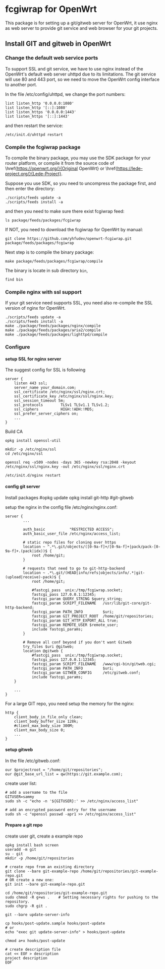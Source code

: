 # fcgiwrap for OpenWrt


This package is for setting up a git/gitweb server for OpenWrt,
it use nginx as web server to provide git service and web browser
for your git projects.

## Install GIT and gitweb in OpenWrt



### Change the default web service ports

To support SSL and git service, we have to use nginx instead of the
OpenWrt's default web server uhttpd due to its limitations. The git
service will use 80 and 443 port, so we need to move the OpenWrt
config interface to another port.

In the file /etc/config/uhttpd, we change the port numbers:

    list listen_http '0.0.0.0:1080'
    list listen_http '[::]:1080'
    list listen_https '0.0.0.0:1443'
    list listen_https '[::]:1443'

and then restart the service:

    /etc/init.d/uhttpd restart

### Compile the fcgiwrap package

To compile the binary package, you may use the SDK package for your router platform,
or compile it from the source code of \href{https://openwrt.org/}{Original OpenWrt}
or \href{https://lede-project.org/}{Lede-Project}.


Suppose you use SDK, so you need to uncompress the package first, and then enter the
directory:

    ./scripts/feeds update -a
    ./scripts/feeds install -a

and then you need to make sure there exist fcgiwrap feed:

    ls package/feeds/packages/fcgiwrap

If NOT, you need to download the fcgiwrap for OpenWrt by manual:

    git clone https://github.com/yhfudev/openwrt-fcgiwrap.git package/feeds/packages/fcgiwrap

Next step is to compile the binary package:

    make package/feeds/packages/fcgiwrap/compile

The binary is locate in sub directory `bin`,

    find bin

### Compile nginx with ssl support

If your git service need supports SSL, you need also re-compile the SSL version of nginx for OpenWrt.

    ./scripts/feeds update -a
    ./scripts/feeds install -a
    make ./package/feeds/packages/nginx/compile
    make ./package/feeds/packages/aria2/compile
    make ./package/feeds/packages/lighttpd/compile

### Configure

#### setup SSL for nginx server

The suggest config for SSL is following

    server {
        listen 443 ssl;
        server_name your_domain.com;
        ssl_certificate /etc/nginx/ssl/nginx.crt;
        ssl_certificate_key /etc/nginx/ssl/nginx.key;
        ssl_session_timeout 5m;
        ssl_protocols        TLSv1 TLSv1.1 TLSv1.2;
        ssl_ciphers          HIGH:!ADH:!MD5;
        ssl_prefer_server_ciphers on;
        ...
    }

Build CA

    opkg install openssl-util

    mkdir -p /etc/nginx/ssl
    cd /etc/nginx/ssl

    openssl req -x509 -nodes -days 365 -newkey rsa:2048 -keyout /etc/nginx/ssl/nginx.key -out /etc/nginx/ssl/nginx.crt

    /etc/init.d/nginx restart

#### config git server

Install packages
    #opkg update
    opkg install git-http #git-gitweb

setup the nginx in the config file /etc/nginx/nginx.conf:

    server {
            ...

            auth_basic           "RESTRICTED ACCESS";
            auth_basic_user_file /etc/nginx/access_list;

            # static repo files for cloning over https
            location ~ ^.*\.git/objects/([0-9a-f]+/[0-9a-f]+|pack/pack-[0-9a-f]+.(pack|idx))$ {
                root /home/git;
            }

            # requests that need to go to git-http-backend
            location ~ .*\.git/(HEAD|info/refs|objects/info/.*|git-(upload|receive)-pack)$ {
                root /home/git;

                #fastcgi_pass  unix:/tmp/fcgiwrap.socket;
                fastcgi_pass 127.0.0.1:12345;
                fastcgi_param QUERY_STRING $query_string;
                fastcgi_param SCRIPT_FILENAME   /usr/lib/git-core/git-http-backend;
                fastcgi_param PATH_INFO         $uri;
                fastcgi_param GIT_PROJECT_ROOT  /home/git/repositories;
                fastcgi_param GIT_HTTP_EXPORT_ALL true;
                fastcgi_param REMOTE_USER $remote_user;
                include fastcgi_params;
            }

            # Remove all conf beyond if you don't want Gitweb
            try_files $uri @gitweb;
            location @gitweb {
                #fastcgi_pass  unix:/tmp/fcgiwrap.socket;
                fastcgi_pass 127.0.0.1:12345;
                fastcgi_param SCRIPT_FILENAME   /www/cgi-bin/gitweb.cgi;
                fastcgi_param PATH_INFO         $uri;
                fastcgi_param GITWEB_CONFIG     /etc/gitweb.conf;
                include fastcgi_params;
        }

        ...
    }

For a large GIT repo, you need setup the memory for the nginx:

    http {
        client_body_in_file_only clean;
        client_body_buffer_size 128k;
        #client_max_body_size 300M;
        client_max_body_size 0;
        ...
    }

#### setup gitweb

In the file /etc/gitweb.conf:

    our $projectroot = "/home/git/repositories";
    our @git_base_url_list = qw(https://git.example.com);

create user list:

    # add a username to the file
    GITUSER=sammy
    sudo sh -c "echo -n '${GITUSER}:' >> /etc/nginx/access_list"

    # add an encrypted password entry for the username
    sudo sh -c "openssl passwd -apr1 >> /etc/nginx/access_list"


#### Prepare a git repo

create user git, create a example repo

    opkg install bash screen
    useradd -m git
    su - git
    mkdir -p /home/git/repositories

    # create repo from an existing directory
    git clone --bare git-example-repo /home/git/repositories/git-example-repo.git
    # OR create a new one:
    git init --bare git-example-repo.git

    cd /home/git/repositories/git-example-repo.git
    sudo chmod -R g+ws .    # Setting necessary rights for pushing to the repository.
    sudo chgrp -R git .

    git --bare update-server-info

    cp hooks/post-update.sample hooks/post-update
    # or
    echo "exec git update-server-info" > hooks/post-update

    chmod a+x hooks/post-update

    # create description file
    cat << EOF > description
    project description
    EOF
